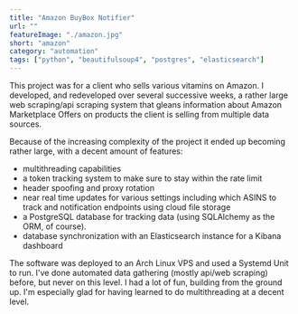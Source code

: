 ```yaml
---
title: "Amazon BuyBox Notifier"
url: ""
featureImage: "./amazon.jpg"
short: "amazon"
category: "automation"
tags: ["python", "beautifulsoup4", "postgres", "elasticsearch"]
---
```

This project was for a client who sells various vitamins on Amazon. I developed,
and redeveloped over several successive weeks, a rather large web scraping/api
scraping system that gleans information about Amazon Marketplace Offers on
products the client is selling from multiple data sources.

Because of the increasing complexity of the project it ended up becoming rather
large, with a decent amount of features:

- multithreading capabilities
- a token tracking system to make sure to stay within the rate limit
- header spoofing and proxy rotation
- near real time updates for various settings including which ASINS to track and
  notification endpoints using cloud file storage
- a PostgreSQL database for tracking data (using SQLAlchemy as the ORM, of
  course).
- database synchronization with an Elasticsearch instance for a Kibana dashboard

The software was deployed to an Arch Linux VPS and used a Systemd Unit to run.
I've done automated data gathering (mostly api/web scraping) before, but never
on this level. I had a lot of fun, building from the ground up. I'm especially
glad for having learned to do multithreading at a decent level.
